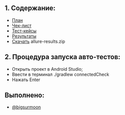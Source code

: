 ## 1. Содержание:

* [План](https://github.com/bigsurmoon/diploma/blob/master/TestingInformation/PLAN.md)
* [Чек-лист](https://github.com/bigsurmoon/diploma/blob/master/TestingInformation/Check.xlsx)
* [Тест-кейсы](https://github.com/bigsurmoon/diploma/blob/master/TestingInformation/Cases.xlsx)
* [Результаты](https://github.com/bigsurmoon/diploma/blob/master/TestingInformation/RESULTS.md)
* [Скачать](https://github.com/bigsurmoon/diploma/raw/master/allure-results.zip) allure-results.zip

## 2. Процедура запуска авто-тестов:

* Открыть проект в Android Studio;
* Ввести в терминал ./gradlew connectedCheck
* Нажать Enter

## Выполнено:

- [@bigsurmoon](https://www.github.com/bigsurmoon)
